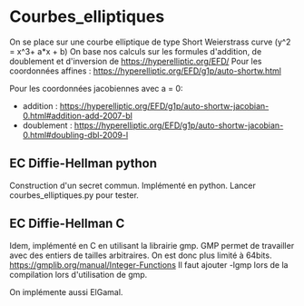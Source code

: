 # Courbes_elliptiques
On se place sur une courbe elliptique de type Short Weierstrass curve (y^2 = x^3+ a*x + b) On base nos calculs sur les formules d'addition, de doublement et d'inversion de https://hyperelliptic.org/EFD/
Pour les coordonnées affines :
https://hyperelliptic.org/EFD/g1p/auto-shortw.html

Pour les coordonnées jacobiennes avec a = 0: 

- addition : https://hyperelliptic.org/EFD/g1p/auto-shortw-jacobian-0.html#addition-add-2007-bl
- doublement : https://hyperelliptic.org/EFD/g1p/auto-shortw-jacobian-0.html#doubling-dbl-2009-l
## EC Diffie-Hellman python
Construction d'un secret commun. Implémenté en python. Lancer courbes_elliptiques.py pour tester.

## EC Diffie-Hellman C
Idem, implémenté en C en utilisant la librairie gmp.
GMP permet de travailler avec des entiers de tailles arbitraires.
On est donc plus limité à 64bits.
https://gmplib.org/manual/Integer-Functions
Il faut ajouter -lgmp lors de la compilation lors d'utilisation de gmp.

On implémente aussi ElGamal.
